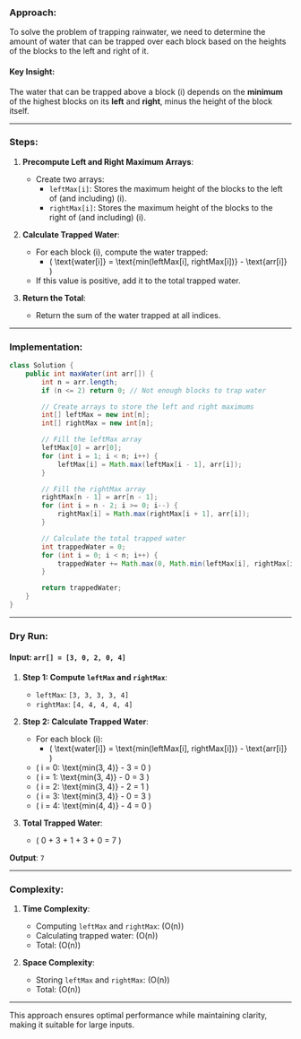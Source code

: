 ### Approach:

To solve the problem of trapping rainwater, we need to determine the amount of water that can be trapped over each block based on the heights of the blocks to the left and right of it.

#### Key Insight:
The water that can be trapped above a block \(i\) depends on the **minimum** of the highest blocks on its **left** and **right**, minus the height of the block itself.

---

### Steps:

1. **Precompute Left and Right Maximum Arrays**:
   - Create two arrays:
     - `leftMax[i]`: Stores the maximum height of the blocks to the left of (and including) \(i\).
     - `rightMax[i]`: Stores the maximum height of the blocks to the right of (and including) \(i\).

2. **Calculate Trapped Water**:
   - For each block \(i\), compute the water trapped:
     - \( \text{water[i]} = \text{min(leftMax[i], rightMax[i])} - \text{arr[i]} \)
   - If this value is positive, add it to the total trapped water.

3. **Return the Total**:
   - Return the sum of the water trapped at all indices.

---

### Implementation:

```java
class Solution {
    public int maxWater(int arr[]) {
        int n = arr.length;
        if (n <= 2) return 0; // Not enough blocks to trap water

        // Create arrays to store the left and right maximums
        int[] leftMax = new int[n];
        int[] rightMax = new int[n];

        // Fill the leftMax array
        leftMax[0] = arr[0];
        for (int i = 1; i < n; i++) {
            leftMax[i] = Math.max(leftMax[i - 1], arr[i]);
        }

        // Fill the rightMax array
        rightMax[n - 1] = arr[n - 1];
        for (int i = n - 2; i >= 0; i--) {
            rightMax[i] = Math.max(rightMax[i + 1], arr[i]);
        }

        // Calculate the total trapped water
        int trappedWater = 0;
        for (int i = 0; i < n; i++) {
            trappedWater += Math.max(0, Math.min(leftMax[i], rightMax[i]) - arr[i]);
        }

        return trappedWater;
    }
}
```

---

### Dry Run:

#### Input: `arr[] = [3, 0, 2, 0, 4]`

1. **Step 1: Compute `leftMax` and `rightMax`**:
   - `leftMax`: `[3, 3, 3, 3, 4]`
   - `rightMax`: `[4, 4, 4, 4, 4]`

2. **Step 2: Calculate Trapped Water**:
   - For each block \(i\):
     - \( \text{water[i]} = \text{min(leftMax[i], rightMax[i])} - \text{arr[i]} \)
   - \( i = 0: \text{min(3, 4)} - 3 = 0 \)
   - \( i = 1: \text{min(3, 4)} - 0 = 3 \)
   - \( i = 2: \text{min(3, 4)} - 2 = 1 \)
   - \( i = 3: \text{min(3, 4)} - 0 = 3 \)
   - \( i = 4: \text{min(4, 4)} - 4 = 0 \)

3. **Total Trapped Water**:
   - \( 0 + 3 + 1 + 3 + 0 = 7 \)

**Output**: `7`

---

### Complexity:

1. **Time Complexity**:
   - Computing `leftMax` and `rightMax`: \(O(n)\)
   - Calculating trapped water: \(O(n)\)
   - Total: \(O(n)\)

2. **Space Complexity**:
   - Storing `leftMax` and `rightMax`: \(O(n)\)
   - Total: \(O(n)\)

---

This approach ensures optimal performance while maintaining clarity, making it suitable for large inputs.